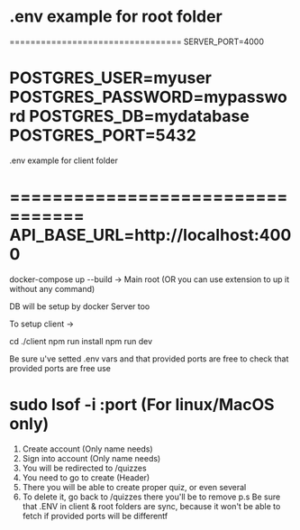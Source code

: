 # .env example for root folder

=================================
SERVER_PORT=4000

POSTGRES_USER=myuser
POSTGRES_PASSWORD=mypassword
POSTGRES_DB=mydatabase
POSTGRES_PORT=5432
=================================

.env example for client folder

=================================
API_BASE_URL=http://localhost:4000
=================================

docker-compose up --build -> Main root (OR you can use extension to up it without any command)

DB will be setup by docker
Server too

To setup client ->

cd ./client
npm run install
npm run dev

Be sure u've setted .env vars and that provided ports are free
to check that provided ports are free use

# sudo lsof -i :port (For linux/MacOS only)

1. Create account (Only name needs)
2. Sign into account (Only name needs)
3. You will be redirected to /quizzes
4. You need to go to create (Header)
5. There you will be able to create proper quiz, or even several
6. To delete it, go back to /quizzes there you'll be to remove
   p.s Be sure that .ENV in client & root folders are sync, because it won't be able to fetch if provided ports will be differentf
